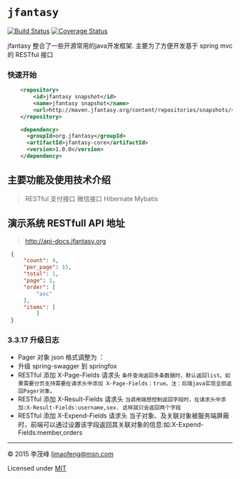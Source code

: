 # `jfantasy`

[![Build Status][circle-img]][circle-url] [![Coverage Status][coveralls-img]][coveralls-url]

jfantasy 整合了一些开源常用的java开发框架. 主要为了方便开发基于 spring mvc 的 RESTful 接口

### 快速开始

```xml
    <repository>
        <id>jfantasy snapshot</id>
        <name>jfantasy snapshot</name>
        <url>http://maven.jfantasy.org/content/repositories/snapshots/</url>
    </repository>

    <dependency>
      <groupId>org.jfantasy</groupId>
      <artifactId>jfantasy-core</artifactId>
      <version>1.0.0</version>
    </dependency>
```

主要功能及使用技术介绍
-------------
>RESTful
>支付接口
>微信接口
>Hibernate
>Mybatis

演示系统 RESTfull API 地址
-------------
>http://api-docs.jfantasy.org

```json
 {
     "count": 4,
     "per_page": 15,
     "total": 1,
     "page": 1,
     "order": [
         "asc"
     ],
     "items": [
         ]
 }
```

### 3.3.17 升级日志
* Pager 对象 json 格式调整为 ：
* 升级 spring-swagger 到 springfox
* RESTful 添加 X-Page-Fields 请求头
  ```条件查询返回多条数据时，默认返回list。如果需要分页支持需要在请求头中添加 X-Page-Fields：true。注：后端java实现全部返回Pager对象。```
* RESTful 添加 X-Result-Fields  请求头
  ```当调用端想控制返回字段时，在请求头中添加:X-Result-Fields:username,sex. 这样就只会返回两个字段```
* RESTful 添加 X-Expend-Fields  请求头
  当子对象、及关联对象被服务端屏蔽时，前端可以通过设置该字段返回其关联对象的信息:如:X-Expend-Fields:member,orders
 
  
----

© 2015 李茂峰 <limaofeng@msn.com>

Licensed under [MIT](http://jfantasy.org/mit.txt)

[coveralls-img]: http://img.shields.io/coveralls/limaofeng/jfantasy/master.svg?style=flat-square
[coveralls-url]: https://coveralls.io/r/limaofeng/jfantasy
[gitter-img]:    http://img.shields.io/badge/asana-join_chat-1dce73.svg?style=flat-square
[gitter-url]:    https://gitter.im/limaofeng/jfantasy
[circle-img]:    https://img.shields.io/circleci/project/limaofeng/jfantasy.svg?style=flat-square
[circle-url]:    https://circleci.com/gh/limaofeng/jfantasy